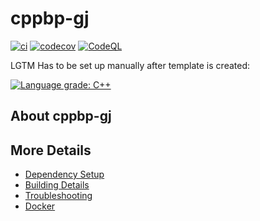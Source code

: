# cppbp-gj

[![ci](https://github.com/Predelnik/cppbp-gj/actions/workflows/ci.yml/badge.svg)](https://github.com/Predelnik/cppbp-gj/actions/workflows/ci.yml)
[![codecov](https://codecov.io/gh/Predelnik/cppbp-gj/branch/main/graph/badge.svg)](https://codecov.io/gh/Predelnik/cppbp-gj)
[![CodeQL](https://github.com/Predelnik/cppbp-gj/actions/workflows/codeql-analysis.yml/badge.svg)](https://github.com/Predelnik/cppbp-gj/actions/workflows/codeql-analysis.yml)

LGTM Has to be set up manually after template is created:

[![Language grade: C++](https://img.shields.io/lgtm/grade/cpp/github/Predelnik/cppbp-gj)](https://lgtm.com/projects/g/Predelnik/cppbp-gj/context:cpp)

## About cppbp-gj



## More Details

 * [Dependency Setup](README_dependencies.md)
 * [Building Details](README_building.md)
 * [Troubleshooting](README_troubleshooting.md)
 * [Docker](README_docker.md)
